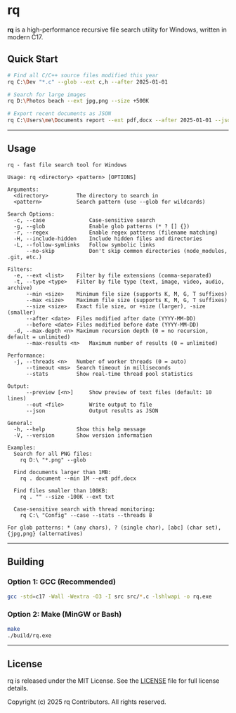 # rq

**rq** is a high-performance recursive file search utility for Windows, written in modern C17.

## Quick Start

```bash
# Find all C/C++ source files modified this year
rq C:\Dev "*.c" --glob --ext c,h --after 2025-01-01

# Search for large images
rq D:\Photos beach --ext jpg,png --size +500K

# Export recent documents as JSON
rq C:\Users\me\Documents report --ext pdf,docx --after 2025-01-01 --json
```

---

## Usage

```text
rq - fast file search tool for Windows

Usage: rq <directory> <pattern> [OPTIONS]

Arguments:
  <directory>         The directory to search in
  <pattern>           Search pattern (use --glob for wildcards)

Search Options:
  -c, --case              Case-sensitive search
  -g, --glob              Enable glob patterns (* ? [] {})
  -r, --regex             Enable regex patterns (filename matching)
  -H, --include-hidden    Include hidden files and directories
  -L, --follow-symlinks   Follow symbolic links
      --no-skip           Don't skip common directories (node_modules, .git, etc.)

Filters:
  -e, --ext <list>    Filter by file extensions (comma-separated)
  -t, --type <type>   Filter by file type (text, image, video, audio, archive)
      --min <size>    Minimum file size (supports K, M, G, T suffixes)
      --max <size>    Maximum file size (supports K, M, G, T suffixes)
      --size <size>   Exact file size, or +size (larger), -size (smaller)
      --after <date>  Files modified after date (YYYY-MM-DD)
      --before <date> Files modified before date (YYYY-MM-DD)
  -d, --max-depth <n> Maximum recursion depth (0 = no recursion, default = unlimited)
      --max-results <n>   Maximum number of results (0 = unlimited)

Performance:
  -j, --threads <n>   Number of worker threads (0 = auto)
      --timeout <ms>  Search timeout in milliseconds
      --stats         Show real-time thread pool statistics

Output:
      --preview [<n>]     Show preview of text files (default: 10 lines)
      --out <file>        Write output to file
      --json              Output results as JSON

General:
  -h, --help          Show this help message
  -V, --version       Show version information

Examples:
  Search for all PNG files:
    rq D:\ "*.png" --glob

  Find documents larger than 1MB:
    rq . document --min 1M --ext pdf,docx

  Find files smaller than 100KB:
    rq . "" --size -100K --ext txt

  Case-sensitive search with thread monitoring:
    rq C:\ "Config" --case --stats --threads 8

For glob patterns: * (any chars), ? (single char), [abc] (char set), {jpg,png} (alternatives)
```

---

## Building

### Option 1: GCC (Recommended)

```bash
gcc -std=c17 -Wall -Wextra -O3 -I src src/*.c -lshlwapi -o rq.exe
```

### Option 2: Make (MinGW or Bash)

```bash
make
./build/rq.exe
```

---

## License

rq is released under the MIT License. See the [LICENSE](LICENSE) file for full license details.

Copyright (c) 2025 rq Contributors. All rights reserved.
